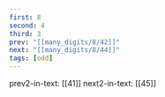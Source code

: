 ```yaml
---
first: 8
second: 4
third: 3
prev: "[[many_digits/8/42]]"
next: "[[many_digits/8/44]]"
tags: [odd]
---
```

prev2-in-text: [[41]]
next2-in-text: [[45]]
